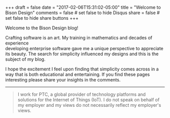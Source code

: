 +++
draft = false
date = "2017-02-06T15:31:02-05:00"
title = "Welcome to Bison Design"
comments = false	# set false to hide Disqus
share = false   	# set false to hide share buttons
+++

Welcome to the Bison Design blog!

Crafting software is an art. My training in mathematics and decades of
experience </br>developing enterprise software gave me a unique perspective to
appreciate its beauty. The search for simplicity influenced my designs and
this is the subject of my blog.

I hope the excitement I feel upon finding that simplicity comes across in a way
that is both educational and entertaining. If you find these pages interesting
please share your insights in the comments.

---

> I work for P<span class="none"/>TC, a global provider of technology platforms and solutions for the Internet of Things (IoT).  I do not speak on behalf of my employer and my views do not necessarily reflect my employer's views.

